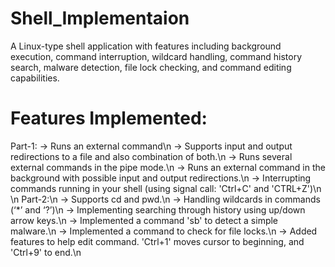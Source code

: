 # Shell_Implementaion
A Linux-type shell application with features including background execution, command interruption, wildcard handling, command history search, malware detection, file lock checking, and command editing capabilities.

# Features Implemented:
 Part-1:
-> Runs an external command\n
-> Supports input and output redirections to a file and also combination of both.\n
-> Runs several external commands in the pipe mode.\n
-> Runs an external command in the background with possible input and output redirections.\n
-> Interrupting commands running in your shell (using signal call: 'Ctrl+C' and 'CTRL+Z')\n
\n
Part-2:\n
-> Supports cd and pwd.\n
-> Handling wildcards in commands (‘*’ and ‘?’)\n
-> Implementing searching through history using up/down arrow keys.\n
-> Implemented a command 'sb' to detect a simple malware.\n
-> Implemented a command to check for file locks.\n
-> Added features to help edit command. 'Ctrl+1' moves cursor to beginning, and 'Ctrl+9' to end.\n
